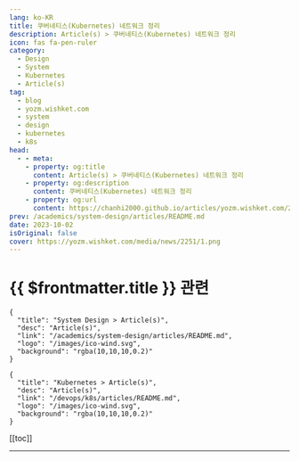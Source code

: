 ```yaml
---
lang: ko-KR
title: 쿠버네티스(Kubernetes) 네트워크 정리
description: Article(s) > 쿠버네티스(Kubernetes) 네트워크 정리
icon: fas fa-pen-ruler
category: 
  - Design
  - System
  - Kubernetes
  - Article(s)
tag: 
  - blog
  - yozm.wishket.com
  - system
  - design
  - kubernetes
  - k8s
head:
  - - meta:
    - property: og:title
      content: Article(s) > 쿠버네티스(Kubernetes) 네트워크 정리
    - property: og:description
      content: 쿠버네티스(Kubernetes) 네트워크 정리
    - property: og:url
      content: https://chanhi2000.github.io/articles/yozm.wishket.com/2251.html
prev: /academics/system-design/articles/README.md
date: 2023-10-02
isOriginal: false
cover: https://yozm.wishket.com/media/news/2251/1.png
---
```


# {{ $frontmatter.title }} 관련

```component VPCard
{
  "title": "System Design > Article(s)",
  "desc": "Article(s)",
  "link": "/academics/system-design/articles/README.md",
  "logo": "/images/ico-wind.svg",
  "background": "rgba(10,10,10,0.2)"
}
```

```component VPCard
{
  "title": "Kubernetes > Article(s)",
  "desc": "Article(s)",
  "link": "/devops/k8s/articles/README.md",
  "logo": "/images/ico-wind.svg",
  "background": "rgba(10,10,10,0.2)"
}
```

[[toc]]

---

<SiteInfo
  name="쿠버네티스(Kubernetes) 네트워크 정리 | 요즘IT"
  desc="Kubernetes 네트워크는 크게 4가지로 분류된다. 이번 글에서는 쿠버네티스 네트워크에 대해 정리해 보았다. 1) 서로 결합된 컨테이너와 컨테이너 간 통신, 2) Pod와 Pod 간의 통신,  3) Pod와 Service간의 통신, 4) 외부와 Service간의 통신"
  url="https://yozm.wishket.com/magazine/detail/2251/"
  logo="https://yozm.wishket.com/static/renewal/img/global/gnb_yozmit.svg"
  preview="https://yozm.wishket.com/media/news/2251/1.png"/>

<!-- TODO: 작성 -->

